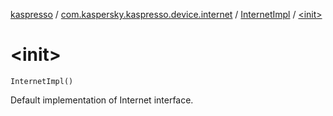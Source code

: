 [kaspresso](../../index.md) / [com.kaspersky.kaspresso.device.internet](../index.md) / [InternetImpl](index.md) / [&lt;init&gt;](./-init-.md)

# &lt;init&gt;

`InternetImpl()`

Default implementation of Internet interface.

